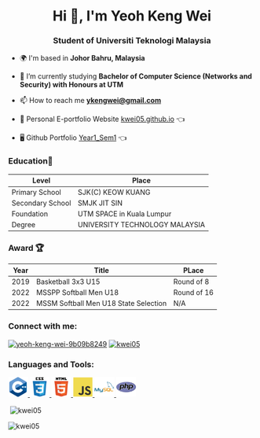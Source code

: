 <h1 align="center">Hi 👋, I'm Yeoh Keng Wei</h1>
<h3 align="center">Student of Universiti Teknologi Malaysia</h3>

- 🌍 I'm based in **Johor Bahru, Malaysia**

- 🌱 I’m currently studying **Bachelor of Computer Science (Networks and Security) with Honours at UTM**

- 📫 How to reach me **ykengwei@gmail.com**

- 📄 Personal E-portfolio Website [kwei05.github.io](https://kwei05.github.io/) 👈

- 🖥️ Github Portfolio [Year1_Sem1](https://github.com/kwei05/Year1_Sem1) 👈

### Education📖
| Level | Place |
| ----------- | ----------- |
| Primary School | SJK(C) KEOW KUANG |
| Secondary School | SMJK JIT SIN |
| Foundation | UTM SPACE in Kuala Lumpur |
| Degree | UNIVERSITY TECHNOLOGY MALAYSIA |

### Award 🏆
| Year | Title | PLace |
| ----------- | ----------- | ----------- |
| 2019 | Basketball 3x3 U15 | Round of 8 |
| 2022 | MSSPP Softball Men U18 | Round of 16 |
| 2022 | MSSM Softball Men U18 State Selection | N/A |

<h3 align="left">Connect with me:</h3>
<p align="left">
<a href="https://linkedin.com/in/yeoh-keng-wei-9b09b8249" target="blank"><img align="center" src="https://raw.githubusercontent.com/rahuldkjain/github-profile-readme-generator/master/src/images/icons/Social/linked-in-alt.svg" alt="yeoh-keng-wei-9b09b8249" height="30" width="40" /></a>
<a href="https://instagram.com/kwei05" target="blank"><img align="center" src="https://raw.githubusercontent.com/rahuldkjain/github-profile-readme-generator/master/src/images/icons/Social/instagram.svg" alt="kwei05" height="30" width="40" /></a>
</p>

<h3 align="left">Languages and Tools:</h3>
<p align="left"> <a href="https://www.w3schools.com/cpp/" target="_blank" rel="noreferrer"> <img src="https://raw.githubusercontent.com/devicons/devicon/master/icons/cplusplus/cplusplus-original.svg" alt="cplusplus" width="40" height="40"/> </a> <a href="https://www.w3schools.com/css/" target="_blank" rel="noreferrer"> <img src="https://raw.githubusercontent.com/devicons/devicon/master/icons/css3/css3-original-wordmark.svg" alt="css3" width="40" height="40"/> </a> <a href="https://www.w3.org/html/" target="_blank" rel="noreferrer"> <img src="https://raw.githubusercontent.com/devicons/devicon/master/icons/html5/html5-original-wordmark.svg" alt="html5" width="40" height="40"/> </a> <a href="https://developer.mozilla.org/en-US/docs/Web/JavaScript" target="_blank" rel="noreferrer"> <img src="https://raw.githubusercontent.com/devicons/devicon/master/icons/javascript/javascript-original.svg" alt="javascript" width="40" height="40"/> </a> <a href="https://www.mysql.com/" target="_blank" rel="noreferrer"> <img src="https://raw.githubusercontent.com/devicons/devicon/master/icons/mysql/mysql-original-wordmark.svg" alt="mysql" width="40" height="40"/> </a> <a href="https://www.php.net" target="_blank" rel="noreferrer"> <img src="https://raw.githubusercontent.com/devicons/devicon/master/icons/php/php-original.svg" alt="php" width="40" height="40"/> </a> </p>

<p>&nbsp;<img align="center" src="https://github-readme-stats.vercel.app/api?username=kwei05&show_icons=true&locale=en" alt="kwei05" /></p>

<p><img align="center" src="https://github-readme-streak-stats.herokuapp.com/?user=kwei05&" alt="kwei05" /></p>

